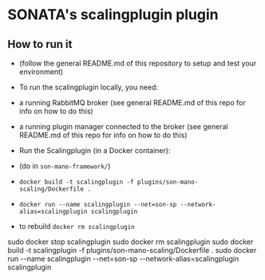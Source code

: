 # SONATA's scalingplugin plugin

## How to run it

* (follow the general README.md of this repository to setup and test your environment)
* To run the scalingplugin locally, you need:
 * a running RabbitMQ broker (see general README.md of this repo for info on how to do this)
 * a running plugin manager connected to the broker (see general README.md of this repo for info on how to do this)
 
* Run the Scalingplugin (in a Docker container):
 * (do in `son-mano-framework/`)
 * `docker build -t scalingplugin -f plugins/son-mano-scaling/Dockerfile .`
 * `docker run --name scalingplugin --net=son-sp --network-alias=scalingplugin scalingplugin`
 * to rebuild `docker rm scalingplugin`
 


sudo docker stop scalingplugin
sudo docker rm scalingplugin
sudo docker build -t scalingplugin -f plugins/son-mano-scaling/Dockerfile .
sudo docker run --name scalingplugin --net=son-sp --network-alias=scalingplugin scalingplugin